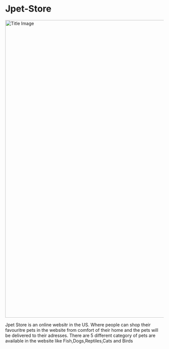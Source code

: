 # Jpet-Store

<img width="944" alt="Title Image" src="https://github.com/user-attachments/assets/86e56ccc-6237-4bbb-8403-62eeceac2a8b">

Jpet Store is an online websitr in the US. Where people can shop their favouritre pets in the website from comfort of their home and the pets will be delivered to their adresses.
There are 5 different category of pets are available in the website like Fish,Dogs,Reptiles,Cats and Birds
